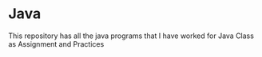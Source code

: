 # Java
This repository has all the java programs that I have worked for Java Class as Assignment and Practices
